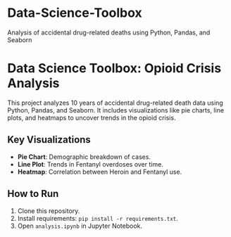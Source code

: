 # Data-Science-Toolbox
Analysis of accidental drug-related deaths using Python, Pandas, and Seaborn
# Data Science Toolbox: Opioid Crisis Analysis

This project analyzes 10 years of accidental drug-related death data using Python, Pandas, and Seaborn. It includes visualizations like pie charts, line plots, and heatmaps to uncover trends in the opioid crisis.

## Key Visualizations
- **Pie Chart**: Demographic breakdown of cases.
- **Line Plot**: Trends in Fentanyl overdoses over time.
- **Heatmap**: Correlation between Heroin and Fentanyl use.


## How to Run
1. Clone this repository.
2. Install requirements: `pip install -r requirements.txt`.
3. Open `analysis.ipynb` in Jupyter Notebook.
